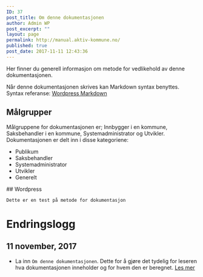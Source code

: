 ```yaml
---
ID: 37
post_title: Om denne dokumentasjonen
author: Admin WP
post_excerpt: ""
layout: page
permalink: http://manual.aktiv-kommune.no/
published: true
post_date: 2017-11-11 12:43:36
---
```

Her finner du generell informasjon om metode for vedlikehold av denne dokumentasjonen.

Når denne dokumentasjonen skrives kan Markdown syntax benyttes. Syntax referanse: [Wordpress Markdown](https://en.support.wordpress.com/markdown-quick-reference/)

## Målgrupper
Målgruppene for dokumentasjonen er; Innbygger i en kommune, Saksbehandler i en kommune, Systemadministrator og Utvikler. Dokumentasjonen er delt inn i disse kategoriene:
<ul>
 	<li>Publikum</li>
 	<li>Saksbehandler</li>
 	<li>Systemadministrator</li>
 	<li>Utvikler</li>
 	<li>Generelt</li>
</ul>
## Wordpress

```
Dette er en test på metode for dokumentasjon
```

# Endringslogg

## 11 november, 2017

- La inn `Om denne dokumentasjonen`. Dette for å gjøre det tydelig for leseren hva dokumentasjonen inneholder og for hvem den er beregnet. [Les mer](http://manual.aktiv-kommune.no/?page_id=37)